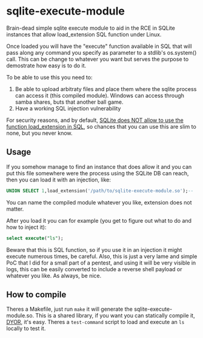 # sqlite-execute-module

Brain-dead simple sqlite execute module to aid in the RCE in SQLite instances that allow load_extension SQL function under Linux.

Once loaded you will have the "execute" function available in SQL that will pass along any command you specify as parameter to a stdlib's os.system() call. This can be change to whatever you want but serves the purpose to demostrate how easy is to do it.

To be able to use this you need to:

1. Be able to upload arbitraty files and place them where the sqlite process can access it (this compiled module). Windows can access through samba shares, buts that another ball game.
2. Have a working SQL injection vulnerability


For security reasons, and by default, [SQLite does NOT allow to use the function load_extension in SQL](https://www.sqlite.org/c3ref/load_extension.html), so chances that you can use this are slim to none, but you never know.

Usage
-----
If you somehow manage to find an instance that does allow it and you can put this file somewhere were the process using the SQLite DB can reach, then you can load it with an injection, like:


```SQL
UNION SELECT 1,load_extension('/path/to/sqlite-execute-module.so');--

```

You can name the compiled module whatever you like, extension does not matter.


After you load it you can for example (you get to figure out what to do and how to inject it):

```SQL
select execute("ls");

```

Beware that this is  SQL function, so if you use it in an injection it might execute numerous times, be careful. 
Also, this is just a very lame and simple PoC that I did for a small part of a pentest, and using it will be very visible in logs, this can be easily converted to include a reverse shell payload or whatever you like. As always, be nice.


How to compile
--------------

Theres a Makefile, just run `make` it will generate the sqlite-execute-module.so. This is a shared library, if you want you can statically compile it, [DYOR](https://www.sqlite.org/loadext.html), it's easy. Theres a `test-command` script to load and execute an `ls` locally to test it.
